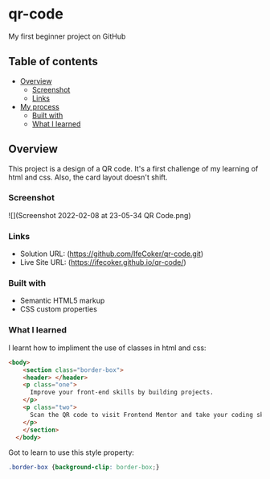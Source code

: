 # qr-code
My first beginner project on GitHub
## Table of contents
- [Overview](#overview)
  - [Screenshot](#screenshot)
  - [Links](#links)
- [My process](#my-process)
  - [Built with](#built-with)
  - [What I learned](#what-i-learned)
  
## Overview
This project is a design of a QR code. It's a first challenge of my learning of html and css. Also, the card layout doesn't shift.

### Screenshot
![](Screenshot 2022-02-08 at 23-05-34 QR Code.png)

### Links
- Solution URL: (https://github.com/IfeCoker/qr-code.git)
- Live Site URL: (https://ifecoker.github.io/qr-code/)

### Built with
- Semantic HTML5 markup
- CSS custom properties

### What I learned
I learnt how to impliment the use of classes in html and css:
```html
<body>
    <section class="border-box">
    <header> </header>
    <p class="one">
      Improve your front-end skills by building projects.
    </p>
    <p class="two">
      Scan the QR code to visit Frontend Mentor and take your coding skills to the next level
    </p>
    </section>
  </body>
```
Got to learn to use this style property:
```css
.border-box {background-clip: border-box;}
```
